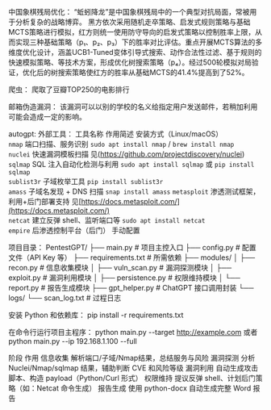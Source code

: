 中国象棋残局优化：
“蚯蚓降龙”是中国象棋残局中的一个典型对抗局面，常被用于分析复杂的战略博弈。
黑方依次采用随机走卒策略、启发式规则策略与基础MCTS策略进行模拟，红方则统一使用防守导向的启发式策略以控制胜率上限，从而实现三种基础策略（p₁、p₂、p₃）下的胜率对比评估。重点开展MCTS算法的多维度优化设计，涵盖UCB1-Tuned变体引导式搜索、动作合法性过滤、基于规则的快速模拟策略、等技术方案，形成优化树搜索策略（p₄）。经过500轮模拟对局验证，优化后的树搜索策略使红方的胜率从基础MCTS的41.4%提高到了52%。

爬虫：
爬取了豆瓣TOP250的电影排行

邮箱伪造漏洞：
该漏洞可以以别的学校的名义给指定用户发送邮件，若稍加利用可能会造成一定的影响。

autogpt:
外部工具：
工具名称         作用简述                        安装方式（Linux/macOS）            
`nmap`           端口扫描、服务识别              `sudo apt install nmap` / `brew install nmap`                       
`nuclei`         快速漏洞模板扫描                见(https://github.com/projectdiscovery/nuclei)        
`sqlmap`         SQL 注入自动化检测与利用        `sudo apt install sqlmap` 或 `pip install sqlmap`                     
`sublist3r`      子域枚举工具                    `pip install sublist3r`                                              
`amass`          子域名发现 + DNS 扫描           `snap install amass` 
`metasploit`     渗透测试框架，利用+后门部署支持  见[https://docs.metasploit.com/](https://docs.metasploit.com/)      
`netcat`         建立反弹 shell、监听端口等       `sudo apt install netcat`                                             
`empire`         后渗透控制平台（后门）           手动配置                                                 

项目目录：
PentestGPT/
├── main.py                         # 项目主控入口
├── config.py                       # 配置文件（API Key 等）
├── requirements.txt                # 所需依赖
├── modules/
│   ├── recon.py                    # 信息收集模块
│   ├── vuln_scan.py               # 漏洞探测模块
│   ├── exploit.py                 # 漏洞利用模块
│   ├── persistence.py             # 权限维持模块
│   └── report.py                  # 报告生成模块
├── gpt_helper.py                   # ChatGPT 接口调用封装
└── logs/
    └── scan_log.txt               # 过程日志


安装 Python 和依赖库：
pip install -r requirements.txt

在命令行运行项目主程序：
python main.py --target http://example.com
或者
python main.py --ip 192.168.1.100 --full

阶段            作用
信息收集	      解析端口/子域/Nmap结果，总结服务与风险
漏洞探测	      分析 Nuclei/Nmap/sqlmap 结果，辅助判断 CVE 和风险等级
漏洞利用	      自动生成攻击脚本、构造 payload（Python/Curl 形式）
权限维持	      提议反弹 shell、计划后门策略（如：Netcat 命令生成）
报告生成	      使用 python-docx 自动生成完整 Word 报告























